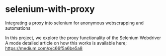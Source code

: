 # selenium-with-proxy
Integrating a proxy into selenium for anonymous webscrapping and automations

In this project, we explore the proxy functionality of the Selenium Webdriver
A mode detailed article on how this works is available here;
https://medium.com/p/c66f5a6be5a8

